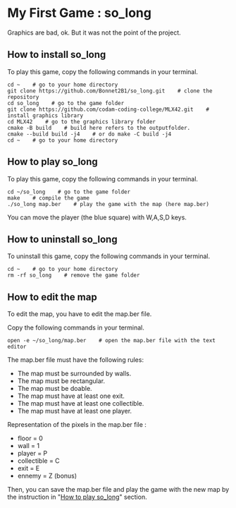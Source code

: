 # My First Game : so_long

Graphics are bad, ok. But it was not the point of the project.

## How to install so_long

To play this game, copy the following commands in your terminal.

	cd ~    # go to your home directory
	git clone https://github.com/Bonnet2B1/so_long.git    # clone the repository
	cd so_long    # go to the game folder
	git clone https://github.com/codam-coding-college/MLX42.git    # install graphics library
	cd MLX42    # go to the graphics library folder
	cmake -B build    # build here refers to the outputfolder.
	cmake --build build -j4    # or do make -C build -j4
	cd ~    # go to your home directory

## How to play so_long

To play this game, copy the following commands in your terminal.

	cd ~/so_long    # go to the game folder
	make    # compile the game
	./so_long map.ber    # play the game with the map (here map.ber)

You can move the player (the blue square) with W,A,S,D keys.


## How to uninstall so_long

To uninstall this game, copy the following commands in your terminal.

	cd ~    # go to your home directory
	rm -rf so_long    # remove the game folder

## How to edit the map

To edit the map, you have to edit the map.ber file.

Copy the following commands in your terminal.

	open -e ~/so_long/map.ber    # open the map.ber file with the text editor


The map.ber file must have the following rules:

- The map must be surrounded by walls.
- The map must be rectangular.
- The map must be doable.
- The map must have at least one exit.
- The map must have at least one collectible.
- The map must have at least one player.

Representation of the pixels in the map.ber file :

- floor = 0
- wall = 1
- player = P
- collectible = C
- exit = E
- ennemy = Z (bonus)

Then, you can save the map.ber file and play the game with the new map by the instruction in "[How to play so_long](#how-to-play-so_long)" section.
